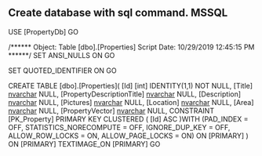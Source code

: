 Create database with sql command. MSSQL
-------------------------------------------------------------------------------------------

USE [PropertyDb]
GO

/****** Object:  Table [dbo].[Properties]    Script Date: 10/29/2019 12:45:15 PM ******/
SET ANSI_NULLS ON
GO

SET QUOTED_IDENTIFIER ON
GO

CREATE TABLE [dbo].[Properties](
	[Id] [int] IDENTITY(1,1) NOT NULL,
	[Title] [nvarchar](max) NULL,
	[PropertyDescriptionTitle] [nvarchar](max) NULL,
	[Description] [nvarchar](max) NULL,
	[Pictures] [nvarchar](max) NULL,
	[Location] [nvarchar](100) NULL,
	[Area] [nvarchar](50) NULL,
	[PropertyVector] [nvarchar](max) NULL,
 CONSTRAINT [PK_Property] PRIMARY KEY CLUSTERED 
(
	[Id] ASC
)WITH (PAD_INDEX = OFF, STATISTICS_NORECOMPUTE = OFF, IGNORE_DUP_KEY = OFF, ALLOW_ROW_LOCKS = ON, ALLOW_PAGE_LOCKS = ON) ON [PRIMARY]
) ON [PRIMARY] TEXTIMAGE_ON [PRIMARY]
GO


